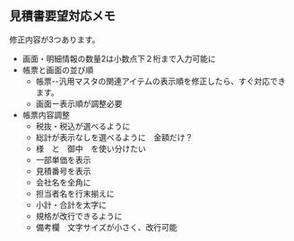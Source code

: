 ## 見積書要望対応メモ

修正内容が3つあります。
* 画面・明細情報の数量2は小数点下２桁まで入力可能に
* 帳票と画面の並び順
  * 帳票--汎用マスタの関連アイテムの表示順を修正したら、すぐ対応できます。
  * 画面ー表示順が調整必要
* 帳票内容調整
  * 税抜・税込が選べるように
  * 総計が表示なしを選べるように　金額だけ？
  * 様　と　御中　を使い分けたい
  * 一部単価を表示　
  * 見積番号を表示
  * 会社名を全角に
  * 担当者名を行末揃えに
  * 小計・合計を太字に
  * 規格が改行できるように
  * 備考欄　文字サイズが小さく、改行可能
